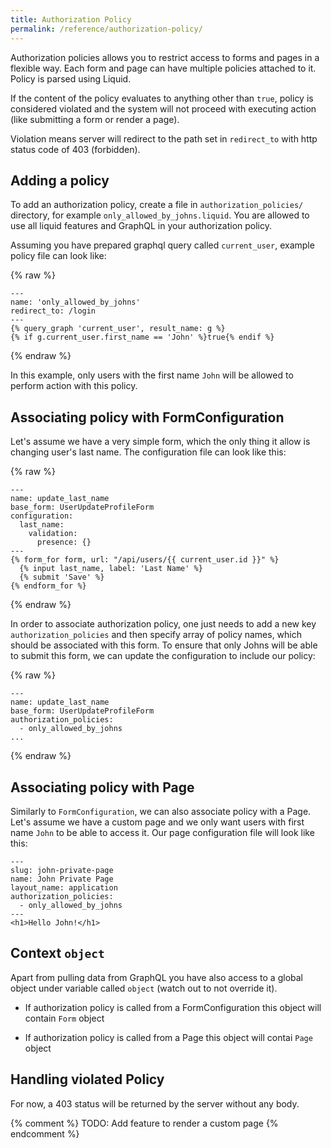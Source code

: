 ```yaml
---
title: Authorization Policy
permalink: /reference/authorization-policy/
---
```


Authorization policies allows you to restrict access to forms and pages in a flexible way. Each form and page can have multiple policies attached to it. Policy is parsed using Liquid.

If the content of the policy evaluates to anything other than `true`, policy is considered violated and the system will not proceed with executing action (like submitting a form or render a page).

Violation means server will redirect to the path set in `redirect_to` with http status code of 403 (forbidden).

## Adding a policy

To add an authorization policy, create a file in `authorization_policies/` directory, for example `only_allowed_by_johns.liquid`. You are allowed to use all liquid features and GraphQL in your authorization policy.

Assuming you have prepared graphql query called `current_user`, example policy file can look like:

{% raw %}

```liquid
---
name: 'only_allowed_by_johns'
redirect_to: /login
---
{% query_graph 'current_user', result_name: g %}
{% if g.current_user.first_name == 'John' %}true{% endif %}
```

{% endraw %}

In this example, only users with the first name `John` will be allowed to perform action with this policy.

## Associating policy with FormConfiguration

Let's assume we have a very simple form, which the only thing it allow is changing user's last name. The configuration file can look like this:

{% raw %}

```liquid
---
name: update_last_name
base_form: UserUpdateProfileForm
configuration:
  last_name:
    validation:
      presence: {}
---
{% form_for form, url: "/api/users/{{ current_user.id }}" %}
  {% input last_name, label: 'Last Name' %}
  {% submit 'Save' %}
{% endform_for %}
```

{% endraw %}

In order to associate authorization policy, one just needs to add a new key `authorization_policies` and then specify array of policy names, which should be associated with this form. To ensure that only Johns will be able to submit this form, we can update the configuration to include our policy:

{% raw %}

```liquid
---
name: update_last_name
base_form: UserUpdateProfileForm
authorization_policies:
  - only_allowed_by_johns
...
```

{% endraw %}

## Associating policy with Page

Similarly to `FormConfiguration`, we can also associate policy with a Page. Let's assume we have a custom page and we only want users with first name `John` to be able to access it. Our page configuration file will look like this:

```liquid
---
slug: john-private-page
name: John Private Page
layout_name: application
authorization_policies:
  - only_allowed_by_johns
---
<h1>Hello John!</h1>
```

## Context `object`

Apart from pulling data from GraphQL you have also access to a global object under variable called `object` (watch out to not override it).

* If authorization policy is called from a FormConfiguration this object will contain `Form` object

* If authorization policy is called from a Page this object will contai `Page` object

## Handling violated Policy

For now, a 403 status will be returned by the server without any body.

{% comment %}
TODO:
Add feature to render a custom page
{% endcomment %}
